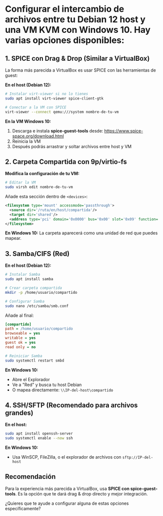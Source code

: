 # Configurar el intercambio de archivos entre tu Debian 12 host y una VM KVM con Windows 10. Hay varias opciones disponibles:

## 1. SPICE con Drag & Drop (Similar a VirtualBox)

La forma más parecida a VirtualBox es usar SPICE con las herramientas de guest:

**En el host (Debian 12):**
```bash
# Instalar virt-viewer si no lo tienes
sudo apt install virt-viewer spice-client-gtk

# Conectar a la VM con SPICE
virt-viewer --connect qemu:///system nombre-de-tu-vm
```

**En la VM Windows 10:**
1. Descarga e instala **spice-guest-tools** desde: https://www.spice-space.org/download.html
2. Reinicia la VM
3. Después podrás arrastrar y soltar archivos entre host y VM

## 2. Carpeta Compartida con 9p/virtio-fs

**Modifica la configuración de tu VM:**
```bash
# Editar la VM
sudo virsh edit nombre-de-tu-vm
```

Añade esta sección dentro de `<devices>`:
```xml
<filesystem type='mount' accessmode='passthrough'>
  <source dir='/ruta/en/host/compartida'/>
  <target dir='shared'/>
  <address type='pci' domain='0x0000' bus='0x00' slot='0x09' function='0x0'/>
</filesystem>
```

**En Windows 10:**
La carpeta aparecerá como una unidad de red que puedes mapear.

## 3. Samba/CIFS (Red)

**En el host (Debian 12):**
```bash
# Instalar Samba
sudo apt install samba

# Crear carpeta compartida
mkdir -p /home/usuario/compartido

# Configurar Samba
sudo nano /etc/samba/smb.conf
```

Añade al final:
```ini
[compartido]
path = /home/usuario/compartido
browseable = yes
writable = yes
guest ok = yes
read only = no
```

```bash
# Reiniciar Samba
sudo systemctl restart smbd
```

**En Windows 10:**
- Abre el Explorador
- Ve a "Red" y busca tu host Debian
- O mapea directamente: `\\IP-del-host\compartido`

## 4. SSH/SFTP (Recomendado para archivos grandes)

**En el host:**
```bash
sudo apt install openssh-server
sudo systemctl enable --now ssh
```

**En Windows 10:**
- Usa WinSCP, FileZilla, o el explorador de archivos con `sftp://IP-del-host`

## Recomendación

Para la experiencia más parecida a VirtualBox, usa **SPICE con spice-guest-tools**. Es la opción que te dará drag & drop directo y mejor integración.

¿Quieres que te ayude a configurar alguna de estas opciones específicamente?